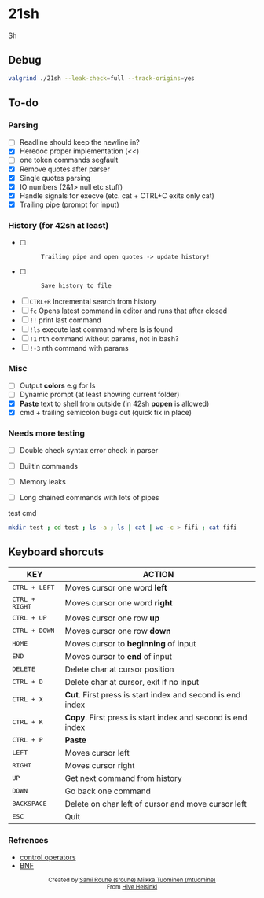 # 21sh

Sh

## Debug
```sh
valgrind ./21sh --leak-check=full --track-origins=yes
```

## To-do

### Parsing
- [ ] Readline should keep the newline in?
- [x] Heredoc proper implementation (<<)
- [ ] one token commands segfault
- [x] Remove quotes after parser
- [x] Single quotes parsing
- [x] IO numbers (2&1> null etc stuff)
- [x] Handle signals for execve (etc. cat + CTRL+C exits only cat)
- [x] Trailing pipe (prompt for input)

### History (for 42sh at least)
- [ ]           Trailing pipe and open quotes -> update history!
- [ ]			Save history to file
- [ ] `CTRL+R`	Incremental search from history
- [ ] `fc`		Opens latest command in editor and runs that after closed
- [ ] `!!`		print last command
- [ ] `!ls`		execute last command where ls is found
- [ ] `!1`		nth command without params, not in bash?
- [ ] `!-3`		nth command with params

### Misc
- [ ] Output **colors** e.g for ls
- [ ] Dynamic prompt (at least showing current folder)
- [x] **Paste** text to shell from outside (in 42sh **popen** is allowed)
- [x] cmd + trailing semicolon bugs out (quick fix in place)

### Needs more testing
- [ ] Double check syntax error check in parser
- [ ] Builtin commands
- [ ] Memory leaks
- [ ] Long chained commands with lots of pipes


test cmd
```sh
mkdir test ; cd test ; ls -a ; ls | cat | wc -c > fifi ; cat fifi
```

## Keyboard shorcuts
| KEY | ACTION |
|---------|---------|
| <kbd>CTRL + LEFT</kbd> | Moves cursor one word **left** |
| <kbd>CTRL + RIGHT</kbd> | Moves cursor one word **right** |
| <kbd>CTRL + UP</kbd> | Moves cursor one row **up** |
| <kbd>CTRL + DOWN</kbd> | Moves cursor one row **down** |
| <kbd>HOME</kbd> | Moves cursor to **beginning** of input |
| <kbd>END</kbd> | Moves cursor to **end** of input |
| <kbd>DELETE</kbd> | Delete char at cursor position |
| <kbd>CTRL + D</kbd> | Delete char at cursor, exit if no input |
| <kbd>CTRL + X</kbd> | **Cut**. First press is start index and second is end index |
| <kbd>CTRL + K</kbd> | **Copy**. First press is start index and second is end index |
| <kbd>CTRL + P</kbd> | **Paste** |
| <kbd>LEFT</kbd> | Moves cursor left |
| <kbd>RIGHT</kbd> | Moves cursor right |
| <kbd>UP</kbd> | Get next command from history |
| <kbd>DOWN</kbd> | Go back one command |
| <kbd>BACKSPACE</kbd> | Delete on char left of cursor and move cursor left |
| <kbd>ESC</kbd> | Quit |

### Refrences
- [control operators](https://unix.stackexchange.com/questions/159513/what-are-the-shells-control-and-redirection-operators)
- [BNF](https://en.wikipedia.org/wiki/Backus%E2%80%93Naur_form)

<div align='center'>
    <sub>Created by <a href='https://github.com/rouhija'>Sami Rouhe (srouhe) <a href='https://github.com/tuommii'>Miikka Tuominen (mtuomine)</a></sub>
</div>
<div align='center'>
    <sub>From <a href='https://www.hive.fi/en/'>Hive Helsinki</a></sub>
</div>
